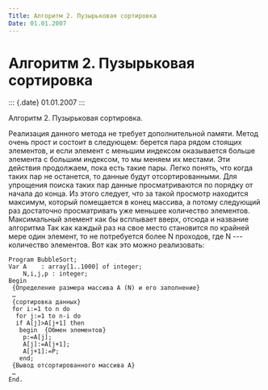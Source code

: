 ```yaml
---
Title: Алгоритм 2. Пузырьковая сортировка
Date: 01.01.2007
---
```



Алгоритм 2. Пузырьковая сортировка
==================================

::: {.date}
01.01.2007
:::

Алгоритм 2. Пузырьковая сортировка.

Реализация данного метода не требует дополнительной памяти. Метод очень
прост и состоит в следующем: берется пара рядом стоящих элементов, и
если элемент с меньшим индексом оказывается больше элемента с большим
индексом, то мы меняем их местами. Эти действия продолжаем, пока есть
такие пары. Легко понять, что когда таких пар не останется, то данные
будут отсортированными. Для упрощения поиска таких пар данные
просматриваются по порядку от начала до конца. Из этого следует, что за
такой просмотр находится максимум, который помещается в конец массива, а
потому следующий раз достаточно просматривать уже меньшее количество
элементов. Максимальный элемент как бы всплывает вверх, отсюда и
название алгоритма  Так как каждый раз на свое место становится по
крайней мере один элемент, то не потребуется более N проходов, где  N
--- количество элементов. Вот как это можно реализовать:

    Program BubbleSort;
    Var A    : array[1..1000] of integer;
        N,i,j,p : integer;       
    Begin
     {Определение размера массива A (N) и его заполнение}
     …
     {сортировка данных}
     for i:=1 to n do
      for j:=1 to n-i do
      if A[j]>A[j+1] then
       begin  {Обмен элементов}
        p:=A[j];
        A[j]:=A[j+1];
        A[j+1]:=P;
       end;
     {Вывод отсортированного массива A}
     …
    End.
